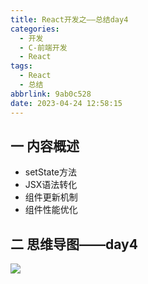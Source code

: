 ```yaml
---
title: React开发之——总结day4
categories:
  - 开发
  - C-前端开发
  - React
tags:
  - React
  - 总结
abbrlink: 9ab0c528
date: 2023-04-24 12:58:15
---
```

## 一 内容概述

* setState方法
* JSX语法转化
* 组件更新机制
* 组件性能优化

<!--more-->

## 二 思维导图——day4
![][1]


[1]:https://raw.githubusercontent.com/PGzxc/CDN/master/blog-react/react-summary-day4.png

